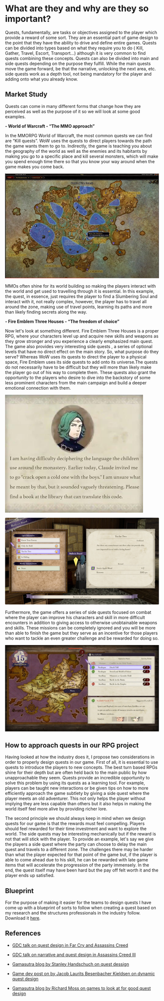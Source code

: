 
# What are they and why are they so important?

Quests, fundamentally, are tasks or objectives assigned to the player which provide a reward of some sort. They are an essential part of game design to the point that they have the ability to drive and define entire games.
Quests can be divided into types based on what they require you to do ( Kill, Gather, Travel, Escort, Transport…) although it is very common to find quests combining these concepts.
Quests can also be divided into main and side quests depending on the purpose they fulfill. While the main quests move the game forward, be that the narrative, unlocking the next area, etc. side quests work as a depth tool, not being mandatory for the player and adding onto what you already know.


## Market Study

Quests can come in many different forms that change how they are perceived as well as the purpose of it so we will look at some good examples.



**- World of Warcraft - “The MMO approach”**

In the MMORPG World of Warcraft, the most common quests we can find are “Kill quests”. WoW uses the quests to direct players towards the path the game wants them to go to. Indirectly, the game is teaching you about the geography of the world as well as the enemies and its habitants by making you go to a specific place and kill several monsters, which will make you spend enough time there so that you know your way around when the game makes you come back.

![WoWMap](https://github.com/Croaco/Quest-Design/blob/main/docs/Images/WoWMap.png?raw=true)

MMOs often shine for its world building so making the players interact with the world and get used to travelling through it is essential. In this example, the quest, in essence, just requires the player to find a Slumbering Soul and interact with it, not really complex, however, the player has to travel all around the zone, making use of travel points, learning its paths and more than likely finding secrets along the way.



**- Fire Emblem Three Houses - “The freedom of choice”**

Now let's look at something different. Fire Emblem Three Houses is a proper RPG, where your characters level up and acquire new skills and weapons as they grow stronger and you experience a clearly emphasized main quest. The game also provides very interesting side quests , a series of optional levels that have no direct effect on the main story. So, what purpose do they serve?
Whereas WoW uses its quests to direct the player to a physical space, Fire Emblem uses its side quests to add onto its universe.The quests do not necessarily have to be difficult but they will more than likely make the player go out of his way to complete them. These quests also grant the opportunity to the players who desire to dive into the backstory of some less prominent characters from the main campaign and build a deeper emotional connection with them.


![FireEmblem1](https://github.com/Croaco/Quest-Design/blob/main/docs/Images/FireEmblem1.png?raw=true)



![FireEmblem2](https://github.com/Croaco/Quest-Design/blob/main/docs/Images/FireEmblem2.png?raw=true)

Furthermore, the game offers a series of side quests focused on combat where the player can improve his characters and skill in more difficult encounters in addition to giving access to otherwise unobtainable weapons and skills. These missions can be completely ignored and you will be more than able to finish the game but they serve as an incentive for those players who want to tackle an even greater challenge and be rewarded for doing so.


![FireEmblem3](https://github.com/Croaco/Quest-Design/blob/main/docs/Images/FireEmblem3.jpg?raw=true)


## How to approach quests in our RPG project

Having looked at how the industry does it, I propose two considerations in order to properly design quests in our game.
First of all, it is essential to use quests to introduce the players to new concepts. The best turn based RPGs shine for their depth but are often held back to the main public by how unapproachable they seem. Quests provide an incredible opportunity to solve this problem by using its quests as a learning tool. For example, players can be taught new interactions or be given tips on how to more efficiently approach the game subtlety by giving a side quest where the player meets an old adventurer. This not only helps the player without implying they are less capable than others but it also helps in making the world itself feel more alive by providing richer lore.

The second principle we should always keep in mind when we design quests for our game is that the rewards must feel compelling. Players should feel rewarded for their time investment and want to explore the world. The side quests may be interesting mechanically but if the reward is not that will stick with the player. To provide an example, let's say we give the players a side quest where the party can choose to delay the main quest and travels to a different zone. The challenges there may be harder than what the player expected for that point of the game but, if the player is able to come ahead due to his skill, he can be rewarded with late game items that will accelerate the progression of the party immensely. In the end, the quest itself may have been hard but the pay off felt worth it and the player ends up satisfied.


## Blueprint

For the purpose of making it easier for the teams to design quests I have come up with a blueprint of sorts to follow when creating a quest based on my research and the structures professionals in the industry follow.
Download it [here](https://github.com/Croaco/Quest-Design/blob/main/Blueprint/Quest%20design%20blueprint.pdf?raw=true).

## References

- [GDC talk on quest design in Far Cry and Assassins Creed](https://www.youtube.com/watch?v=knWzlR8mGWA&list=PLJeapIHq5zEo-D2k0dTwLMjGcgw3jZpG6&index=1&t=62s)

- [GDC talk on narrative and quest design in Assassins Creed III](https://www.youtube.com/watch?v=pOh8cGFu4Os&list=PLJeapIHq5zEo-D2k0dTwLMjGcgw3jZpG6&index=2)

- [Gamasutra blog by Stanley Handschuch on quest dessign](https://www.gamasutra.com/blogs/StanleyHandschuh/20130701/195435/Mission_and_Quest_Design_Series.php)

- [Game dev post on by  Jacob Laurits Besenbacher Kjeldsen on dynamic quest design](https://www.gamedev.net/tutorials/game-design/game-design-and-theory/the-quest-for-the-custom-quest-system-r4728/)

- [Gamasutra blog by Richard Moss on games to look at for good quest design](https://www.gamasutra.com/view/news/314812/Designing_side_quests_Study_these_7_games_and_some_Chris_Avellone_pointers.php) 


